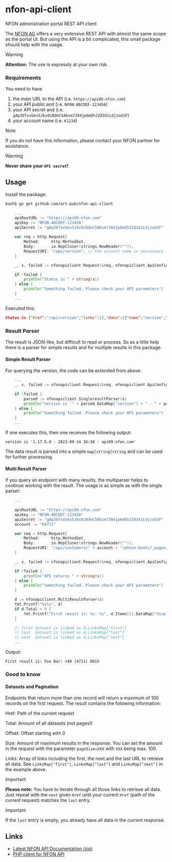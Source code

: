 # nfon-api-client
NFON administration portal REST API client

The [NFON AG](https://nfon.com) offers a very extensive REST API with almost the same scope as the portal UI. But using the API is a bit complicated, this small package should help with the usage.

> [!WARNING]
> **Attention:** The use is expressly at your own risk. 

### Requirements

You need to have
1. the main URL to the API (i.e. `https://api09.nfon.com`)
2. your API public and (i.e. `NFON-ABCDEF-123456`)
3. your API secret and (i.e. `gAp3bTxxUev5JkxOcBdeC5Absm7J84jp6mEhJZd3XiLdjzoGSF`)
4. your account name (i.e. `K1234`)

> [!NOTE]
> If you do not have this information, please contact your NFON partner for assistance.

> [!WARNING]
> **Never share your `API secret`!**

## Usage

Install the package:
```bash
bash$ go get github.com/art-pub/nfon-api-client
```

```go
    ...
    apiRootURL := "https://api09.nfon.com"
    apiKey := "NFON-ABCDEF-123456"
    apiSecret := "gAp3bTxxUev5JkxOcBdeC5Absm7J84jp6mEhJZd3XiLdjzoGSF"
    
	var req = http.Request{
		Method:     http.MethodGet,
		Body:       io.NopCloser(strings.NewReader("")),
		RequestURI: "/api/version", // the account name is neccessary for some endpoints and part of the URL path
	}

	_, s, failed := nfonapiclient.Request(&req, nfonapiclient.ApiConfig{BaseURL: apiRootURL, Public: apiKey, Secret: apiSecret}, false)

	if !failed {
		println("Status is " + string(s))
	} else {
		println("Something failed. Please check your API parameters")
	}
    ...
```

Executed this:

```json
Status is {"href":"/api/version","links":[],"data":[{"name":"version","value":"1.17.5.0"},{"name":"host","value":"api09.nfon.com"},{"name":"buildTime","value":"2023-09-14 16:38"}]}
```

### Result Parser
The result is JSON-like, but difficult to read or process. So as a little help there is a parser for simple results and for multiple results in this package.

#### Simple Result Parser
For querying the version, the code can be extended from above:
```go
    ...
	_, s, failed := nfonapiclient.Request(&req, nfonapiclient.ApiConfig{BaseURL: apiRootURL, Public: apiKey, Secret: apiSecret}, false)

	if !failed {
		parsed := nfonapiclient.SingleresultParser(s)
	    println("version is '" + parsed.DataMap["version"] + " - " + parsed.DataMap["buildTime"] + " - " + parsed.DataMap["host"] + "'")
	} else {
		println("Something failed. Please check your API parameters")
	}
    ...
```
If one executes this, then one receives the following output:

```version is '1.17.5.0 - 2023-09-14 16:38 - api09.nfon.com'```

The data result is parsed into a simple `map[string]string` and can be used for further processing.

#### Multi Result Parser

If you query an endpoint with many results, the multiparser helps to continue working with the result. The usage is as simple as with the single parser:
```go
    ...
    
    apiRootURL := "https://api09.nfon.com"
    apiKey := "NFON-ABCDEF-123456"
    apiSecret := "gAp3bTxxUev5JkxOcBdeC5Absm7J84jp6mEhJZd3XiLdjzoGSF"
    account := "K4711"

    var req = http.Request{
		Method:     http.MethodGet,
		Body:       io.NopCloser(strings.NewReader("")),
		RequestURI: "/api/customers/" + account + "/phone-books?_pagesize=3",
	}

	_, s, failed := nfonapiclient.Request(&req, nfonapiclient.ApiConfig{BaseURL: apiRootURL, Public: apiKey, Secret: apiSecret}, false)

	if !failed {
		println("API returns " + string(s))
	} else {
		println("Something failed. Please check your API parameters")
	}

	d := nfonapiclient.MultiResultParser(s)
	fmt.Printf("%v\n", d)
	if d.Total > 0 {
		fmt.Printf("First result is: %s: %s", d.Items[1].DataMap["displayName"], d.Items[1].DataMap["displayNumber"])
	}

    // first dataset is linked as d.LinksMap["first"]
    // last  dataset is linked as d.LinksMap["last"]
    // next  dataset is linked as d.LinksMap["next"]
    ...
```

Output:

`First result is: Foo Bar: +49 (4711) 0815`

### Good to know

#### Datasets and Pagination

Endpoints that return more than one record will return a maximum of 100 records on the first request. The result contains the following information:

Href: Path of the current request

Total: Amount of all datasets (not pages!)

Offset: Offset starting with 0

Size: Amount of maximum results in the response. You can set the amount in the request with the parameter `pageSize=XXX` with `XXX` being max. 100.

Links: Array of links including the first, the next and the last URL to retrieve all data. See `LinksMap["first"]`, `LinksMap["last"]` and `LinksMap["next"]` in the example above.

> [!IMPORTANT]
> **Please note:** You have to iterate through all those links to retrieve all data. Just repeat with the `next` given `Href` until your current `Href` (path of the current request) matches the `last` entry.

> [!IMPORTANT]
> If the `last` entry is empty, you already have all data in the current response.


## Links

* [Latest NFON API Documentation (zip)](https://cdn.cloudya.com/API_Documentation.zip)
* [PHP client for NFON API](https://github.com/art-pub/nfon-api-client-php)